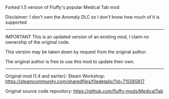Forked 1.5 version of Fluffy's popular Medical Tab mod

Disclaimer: I don't own the Anomaly DLC so I don't know how much of it is supported

---

IMPORTANT
This is an updated version of an existing mod, I claim no ownership of the original code.

This version may be taken down by request from the original author.

The original author is free to use this mod to update their own.

---

Original mod (1.4 and earlier):
Steam Workshop: https://steamcommunity.com/sharedfiles/filedetails/?id=715565817

Original source code repository:
https://github.com/fluffy-mods/MedicalTab
